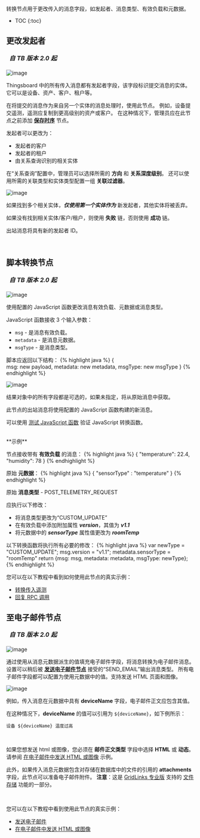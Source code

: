转换节点用于更改传入的消息字段，如发起者、消息类型、有效负载和元数据。

* TOC
{:toc}


## 更改发起者

<table  style="width:250px;">
   <thead>
     <tr>
	 <td style="text-align: center"><strong><em>自 TB 版本 2.0 起</em></strong></td>
     </tr>
   </thead>
</table> 

![image](/images/user-guide/rule-engine-2-0/nodes/transformation-change-originator.png)

Thingsboard 中的所有传入消息都有发起者字段，该字段标识提交消息的实体。
它可以是设备、资产、客户、租户等。

在将提交的消息作为来自另一个实体的消息处理时，使用此节点。
例如，设备提交遥测，遥测应复制到更高级别的资产或客户。
在这种情况下，管理员应在此节点之前添加 [**保存时序**](/docs/{{docsPrefix}}user-guide/rule-engine-2-0/action-nodes/#save-timeseries-node) 节点。

发起者可以更改为：

- 发起者的客户
- 发起者的租户
- 由关系查询识别的相关实体

在“关系查询”配置中，管理员可以选择所需的 **方向** 和 **关系深度级别**。
还可以使用所需的关联类型和实体类型配置一组 **关联过滤器**。

![image](/images/user-guide/rule-engine-2-0/nodes/transformation-change-originator-config.png)

如果找到多个相关实体，**_仅使用第一个实体作为_** 新发起者，其他实体将被丢弃。

如果没有找到相关实体/客户/租户，则使用 **失败** 链，否则使用 **成功** 链。

出站消息将具有新的发起者 ID。

<br>

## 脚本转换节点

<table  style="width:250px;">
   <thead>
     <tr>
	 <td style="text-align: center"><strong><em>自 TB 版本 2.0 起</em></strong></td>
     </tr>
   </thead>
</table> 

![image](/images/user-guide/rule-engine-2-0/nodes/transformation-script.png)

使用配置的 JavaScript 函数更改消息有效负载、元数据或消息类型。

JavaScript 函数接收 3 个输入参数：

- `msg` - 是消息有效负载。
- `metadata` - 是消息元数据。
- `msgType` - 是消息类型。

脚本应返回以下结构：
{% highlight java %}
{   
    msg: new payload,
    metadata: new metadata,
    msgType: new msgType 
}
{% endhighlight %}

![image](/images/user-guide/rule-engine-2-0/nodes/transformation-script-config.png)

结果对象中的所有字段都是可选的，如果未指定，将从原始消息中获取。

此节点的出站消息将使用配置的 JavaScript 函数构建的新消息。

可以使用 [测试 JavaScript 函数](/docs/{{docsPrefix}}user-guide/rule-engine-2-0/overview/#test-script-functions) 验证 JavaScript 转换函数。

<br>
**示例**

节点接收带有 **有效负载** 的消息：
{% highlight java %}
{
    "temperature": 22.4,
    "humidity": 78
}
{% endhighlight %}

原始 **元数据**：
{% highlight java %}
{ "sensorType" : "temperature" }
{% endhighlight %}


原始 **消息类型** - POST_TELEMETRY_REQUEST
<br>

应执行以下修改：

- 将消息类型更改为“CUSTOM_UPDATE”
- 在有效负载中添加附加属性 **_version_**，其值为 **_v1.1_**
- 将元数据中的 **_**sensorType**_** 属性值更改为 **_roomTemp_**

以下转换函数将执行所有必要的修改：
{% highlight java %}
var newType = "CUSTOM_UPDATE";
msg.version = "v1.1";
metadata.sensorType = "roomTemp"
return {msg: msg, metadata: metadata, msgType: newType};
{% endhighlight %}

您可以在以下教程中看到如何使用此节点的真实示例：

- [转换传入遥测](/docs/user-guide/rule-engine-2-0/tutorials/transform-incoming-telemetry/)
- [回复 RPC 调用](/docs/user-guide/rule-engine-2-0/tutorials/rpc-reply-tutorial#add-transform-script-node)

## 至电子邮件节点

<table  style="width:250px;">
   <thead>
     <tr>
	 <td style="text-align: center"><strong><em>自 TB 版本 2.0 起</em></strong></td>
     </tr>
   </thead>
</table> 

![image](/images/user-guide/rule-engine-2-0/nodes/transformation-to-email.png)

通过使用从消息元数据派生的值填充电子邮件字段，将消息转换为电子邮件消息。
设置可以稍后被 [**发送电子邮件节点**](/docs/{{docsPrefix}}user-guide/rule-engine-2-0/external-nodes/#send-email-node) 接受的“SEND_EMAIL”输出消息类型。
所有电子邮件字段都可以配置为使用元数据中的值。支持发送 HTML 页面和图像。
  
![image](/images/user-guide/rule-engine-2-0/nodes/transformation-to-email-config.png)

例如，传入消息在元数据中具有 **deviceName** 字段，电子邮件正文应包含其值。

在这种情况下，**deviceName** 的值可以引用为 <code>${deviceName}</code>，如下例所示：

 ```
 设备 ${deviceName} 温度过高
 ```
 
<br>

如果您想发送 html 或图像，您必须在 **邮件正文类型** 字段中选择 **HTML** 或 **动态**。请参阅 [在电子邮件中发送 HTML 或图像](/docs/user-guide/rule-engine-2-0/tutorials/send-email-html)
示例。

此外，如果传入消息元数据包含对存储在数据库中的文件的引用的 **attachments** 字段，此节点可以准备电子邮件附件。
**注意**：这是 [GridLinks 专业版](/products/thingsboard-pe/) 支持的 [文件存储](/docs/{{docsPrefix}}user-guide/file-storage/) 功能的一部分。

<br>

您可以在以下教程中看到使用此节点的真实示例：

- [发送电子邮件](/docs/user-guide/rule-engine-2-0/tutorials/send-email/)
- [在电子邮件中发送 HTML 或图像](/docs/user-guide/rule-engine-2-0/tutorials/send-email-html)